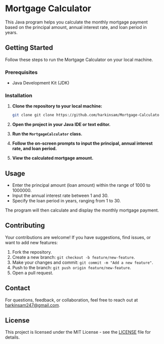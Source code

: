 # Mortgage Calculator

This Java program helps you calculate the monthly mortgage payment based on the principal amount, annual interest rate, and loan period in years.

## Getting Started

Follow these steps to run the Mortgage Calculator on your local machine.

### Prerequisites

- Java Development Kit (JDK)

### Installation

1. **Clone the repository to your local machine:**

    ```bash
    git clone git clone https://github.com/harkinsam/Mortgage-Calculator.git

    ```

2. **Open the project in your Java IDE or text editor.**

3. **Run the `MortgageCalculator` class.**

4. **Follow the on-screen prompts to input the principal, annual interest rate, and loan period.**

5. **View the calculated mortgage amount.**

## Usage

- Enter the principal amount (loan amount) within the range of 1000 to 1000000.
- Input the annual interest rate between 1 and 30.
- Specify the loan period in years, ranging from 1 to 30.

The program will then calculate and display the monthly mortgage payment.

## Contributing

Your contributions are welcome! If you have suggestions, find issues, or want to add new features:

1. Fork the repository.
2. Create a new branch: `git checkout -b feature/new-feature`.
3. Make your changes and commit: `git commit -m "Add a new feature"`.
4. Push to the branch: `git push origin feature/new-feature`.
5. Open a pull request.

## Contact

For questions, feedback, or collaboration, feel free to reach out at [harkinsam247@gmail.com](mailto:harkinsam247@gmail.com).

## License

This project is licensed under the MIT License - see the [LICENSE](LICENSE) file for details.

